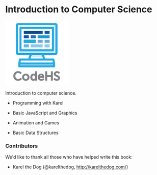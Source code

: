 # Introduction to Computer Science

![CodeHS](static/logo_name_small.png "CodeHS")

Introduction to computer science.

- Programming with Karel

- Basic JavaScript and Graphics

- Animation and Games

- Basic Data Structures


### Contributors
We'd like to thank all those who have helped write this book:

- Karel the Dog (@karelthedog, http://karelthedog.com/)
